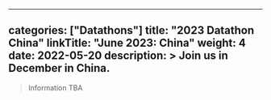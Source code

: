
---
categories: ["Datathons"]
title: "2023 Datathon China"
linkTitle: "June 2023: China"
weight: 4
date: 2022-05-20
description: >
  Join us in December in China.
---

>Information TBA
